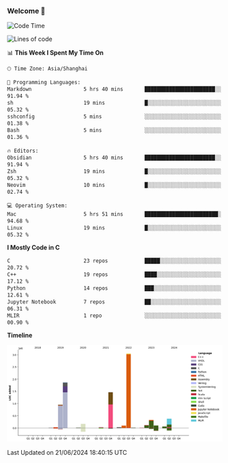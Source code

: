 ### Welcome 👋

<!--START_SECTION:waka-->
![Code Time](http://img.shields.io/badge/Code%20Time-1%2C509%20hrs%2045%20mins-blue)

![Lines of code](https://img.shields.io/badge/From%20Hello%20World%20I%27ve%20Written-8.7%20million%20lines%20of%20code-blue)

📊 **This Week I Spent My Time On** 

```text
🕑︎ Time Zone: Asia/Shanghai

💬 Programming Languages: 
Markdown                 5 hrs 40 mins       ███████████████████████░░   91.94 % 
sh                       19 mins             █░░░░░░░░░░░░░░░░░░░░░░░░   05.32 % 
sshconfig                5 mins              ░░░░░░░░░░░░░░░░░░░░░░░░░   01.38 % 
Bash                     5 mins              ░░░░░░░░░░░░░░░░░░░░░░░░░   01.36 % 

🔥 Editors: 
Obsidian                 5 hrs 40 mins       ███████████████████████░░   91.94 % 
Zsh                      19 mins             █░░░░░░░░░░░░░░░░░░░░░░░░   05.32 % 
Neovim                   10 mins             █░░░░░░░░░░░░░░░░░░░░░░░░   02.74 % 

💻 Operating System: 
Mac                      5 hrs 51 mins       ████████████████████████░   94.68 % 
Linux                    19 mins             █░░░░░░░░░░░░░░░░░░░░░░░░   05.32 % 
```

**I Mostly Code in C** 

```text
C                        23 repos            █████░░░░░░░░░░░░░░░░░░░░   20.72 % 
C++                      19 repos            ████░░░░░░░░░░░░░░░░░░░░░   17.12 % 
Python                   14 repos            ███░░░░░░░░░░░░░░░░░░░░░░   12.61 % 
Jupyter Notebook         7 repos             ██░░░░░░░░░░░░░░░░░░░░░░░   06.31 % 
MLIR                     1 repo              ░░░░░░░░░░░░░░░░░░░░░░░░░   00.90 % 
```



**Timeline**

![Lines of Code chart](https://raw.githubusercontent.com/Bohan-hu/Bohan-hu/master/assets/bar_graph.png)


 Last Updated on 21/06/2024 18:40:15 UTC
<!--END_SECTION:waka-->



